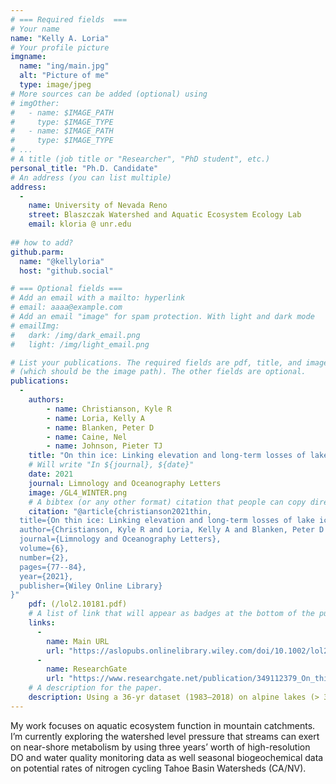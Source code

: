 ```yaml
---
# === Required fields  ===
# Your name 
name: "Kelly A. Loria"
# Your profile picture
imgname: 
  name: "ing/main.jpg"
  alt: "Picture of me"
  type: image/jpeg
# More sources can be added (optional) using 
# imgOther:
#   - name: $IMAGE_PATH
#     type: $IMAGE_TYPE
#   - name: $IMAGE_PATH
#     type: $IMAGE_TYPE
# ...
# A title (job title or "Researcher", "PhD student", etc.)
personal_title: "Ph.D. Candidate"
# An address (you can list multiple)
address: 
  - 
    name: University of Nevada Reno
    street: Blaszczak Watershed and Aquatic Ecosystem Ecology Lab
    email: kloria @ unr.edu
 
## how to add?
github.parm:
  name: "@kellyloria"
  host: "github.social"

# === Optional fields ===
# Add an email with a mailto: hyperlink
# email: aaaa@example.com
# Add an email "image" for spam protection. With light and dark mode
# emailImg: 
#   dark: /img/dark_email.png
#   light: /img/light_email.png

# List your publications. The required fields are pdf, title, and image 
# (which should be the image path). The other fields are optional.
publications:
  - 
    authors:
        - name: Christianson, Kyle R
        - name: Loria, Kelly A
        - name: Blanken, Peter D  
        - name: Caine, Nel
        - name: Johnson, Pieter TJ
    title: "On thin ice: Linking elevation and long-term losses of lake ice cover"
    # Will write "In ${journal}, ${date}"
    date: 2021
    journal: Limnology and Oceanography Letters
    image: /GL4_WINTER.png
    # A bibtex (or any other format) citation that people can copy directly from the website.
    citation: "@article{christianson2021thin,
  title={On thin ice: Linking elevation and long-term losses of lake ice cover},
  author={Christianson, Kyle R and Loria, Kelly A and Blanken, Peter D and Caine, Nel and Johnson, Pieter TJ},
  journal={Limnology and Oceanography Letters},
  volume={6},
  number={2},
  pages={77--84},
  year={2021},
  publisher={Wiley Online Library}
}"
    pdf: (/lol2.10181.pdf)
    # A list of link that will appear as badges at the bottom of the publication.
    links:
      -
        name: Main URL
        url: "https://aslopubs.onlinelibrary.wiley.com/doi/10.1002/lol2.10181"
      -
        name: ResearchGate
        url: "https://www.researchgate.net/publication/349112379_On_thin_ice_Linking_elevation_and_long-term_losses_of_lake_ice_cover"
    # A description for the paper.
    description: Using a 36‐yr dataset (1983–2018) on alpine lakes (> 3000 m ASL) from the Green Lakes Valley, Colorado (GLV), we found that ice‐cover duration decreased by an average of ~ 24 d, due to both earlier ice‐off (9 d) and especially later ice‐on (15 d). Spring ice thickness also decreased by 0.88 cm yr−1. By comparison, ice‐cover duration in the GLV is decreasing ~ 50% faster than for Northern Hemisphere lakes (n = 215), which translates to an increase in open water duration ~ 2.5 times more in the GLV than the average of the Northern Hemisphere. Our analytical comparison demonstrated more rapid trends in this alpine region compared to lakes more broadly, and especially emphasized the influence of elevation on lake ice phenology.
---
```

My work focuses on aquatic ecosystem function in mountain catchments. I’m currently exploring the watershed level pressure that streams can exert on near-shore metabolism by using three years’ worth of high-resolution DO and water quality monitoring data as well seasonal biogeochemical data on potential rates of nitrogen cycling Tahoe Basin Watersheds (CA/NV).


